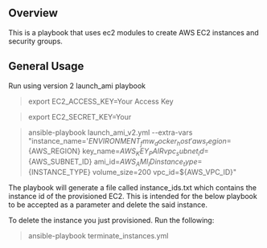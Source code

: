 ## Overview

This is a playbook that uses ec2 modules to create AWS EC2 instances and security groups. 

## General Usage

Run using version 2 launch_ami playbook

>export EC2_ACCESS_KEY=Your Access Key

>export EC2_SECRET_KEY=Your 

>ansible-playbook launch_ami_v2.yml --extra-vars "instance_name='${ENVIRONMENT}_fmw_docker_host' aws_region=${AWS_REGION} key_name=${AWS_KEY_PAIR} vpc_subnet_id=${AWS_SUBNET_ID} ami_id=${AWS_AMI_ID} instance_type=${INSTANCE_TYPE} volume_size=200 vpc_id=${AWS_VPC_ID}"  

The playbook will generate a file called instance_ids.txt which contains the instance id of the provisioned EC2. This is intended for the below playbook to be accepted as a parameter and delete the said instance.

To delete the instance you just provisioned. Run the following:

>ansible-playbook terminate_instances.yml
